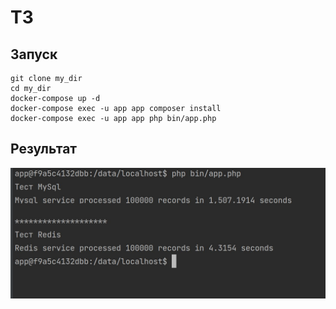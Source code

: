 # ТЗ

## Запуск

``` 
git clone my_dir
cd my_dir
docker-compose up -d
docker-compose exec -u app app composer install
docker-compose exec -u app app php bin/app.php
```

## Результат
![Screenshot](test.jpg)
